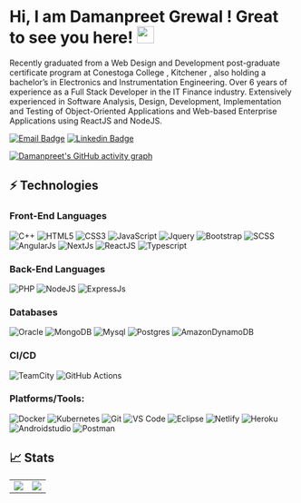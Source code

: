 # Hi, I am Damanpreet Grewal ! Great to see you here! <img src="https://raw.githubusercontent.com/thepranaygupta/thepranaygupta/main/src/wave.gif" width="30px">


Recently graduated from a Web Design and Development post-graduate certificate program at Conestoga College , Kitchener , also holding a bachelor’s in Electronics and Instrumentation Engineering. Over 6 years of experience as a Full Stack Developer in the IT Finance industry. Extensively experienced in Software Analysis, Design, Development, Implementation and Testing of Object-Oriented Applications and Web-based Enterprise Applications using ReactJS and NodeJS.

[![Email Badge](https://img.shields.io/badge/-Email-c14438?style=flat-square&logo=Gmail&logoColor=white&link=mailto:damanpreetsinghgrewal92@gmail.com)](mailto:damanpreetsinghgrewal92@gmail.com)
[![Linkedin Badge](https://img.shields.io/badge/-LinkedIn-blue?style=flat-square&logo=Linkedin&logoColor=white&link=https://www.linkedin.com/in/damanpreetgrewal/)](https://www.linkedin.com/in/damanpreetgrewal/)

[![Damanpreet's GitHub activity graph](https://activity-graph.herokuapp.com/graph?username=damanpreetgrewal&theme=xcode)](https://github.com/damanpreetgrewal/)

## ⚡ Technologies

### Front-End Languages 

![C++](https://img.shields.io/badge/c++-%2300599C.svg?style=for-the-badge&logo=c%2B%2B&logoColor=white)
![HTML5](https://img.shields.io/badge/html5-%23E34F26.svg?style=for-the-badge&logo=html5&logoColor=white)
![CSS3](https://img.shields.io/badge/css3-%231572B6.svg?style=for-the-badge&logo=css3&logoColor=white)
![JavaScript](https://img.shields.io/badge/javascript-%23323330.svg?style=for-the-badge&logo=javascript&logoColor=%23F7DF1E)
![Jquery](https://img.shields.io/badge/jquery-%23323330.svg?style=for-the-badge)
![Bootstrap](https://img.shields.io/badge/bootstrap-%23563D7C.svg?style=for-the-badge&logo=bootstrap&logoColor=white)
![SCSS](https://img.shields.io/badge/SCSS-%23323330.svg?style=for-the-badge)
![AngularJs](https://img.shields.io/badge/AngularJs-%23323330.svg?style=for-the-badge)
![NextJs](https://img.shields.io/badge/NextJs-%23323330.svg?style=for-the-badge)
![ReactJS](https://shields.io/badge/react-black?logo=react&style=for-the-badge%22)
![Typescript](https://shields.io/badge/TypeScript-3178C6?logo=TypeScript&logoColor=FFF&style=flat-square)


### Back-End Languages

![PHP](https://img.shields.io/badge/PHP-%23563D7C.svg?style=for-the-badge&logo=php&logoColor=white)
![NodeJS](https://img.shields.io/badge/node.js-6DA55F?style=for-the-badge&logo=node.js&logoColor=white)
![ExpressJs](https://img.shields.io/badge/expressjs-%23092E20.svg?style=for-the-badge&logo=express.js&logoColor=white)


### Databases

![Oracle](https://img.shields.io/badge/oracle-%23563D7C.svg?style=for-the-badge&logo=oracle&logoColor=white)
![MongoDB](https://img.shields.io/badge/MongoDB-%234ea94b.svg?style=for-the-badge&logo=mongodb&logoColor=white)
![Mysql](https://img.shields.io/badge/mysql-6DA55F?style=for-the-badge&logo=mysql&logoColor=white)
![Postgres](https://img.shields.io/badge/postgres-%23316192.svg?style=for-the-badge&logo=postgresql&logoColor=white)
![AmazonDynamoDB](https://img.shields.io/badge/Amazon%20DynamoDB-4053D6?style=for-the-badge&logo=Amazon%20DynamoDB&logoColor=white)



### CI/CD

![TeamCity](https://img.shields.io/badge/teamcity-000000.svg?style=for-the-badge&logo=teamcity&logoColor=white)
![GitHub Actions](https://img.shields.io/badge/github%20actions-%232671E5.svg?style=for-the-badge&logo=githubactions&logoColor=white)




### Platforms/Tools:

![Docker]([https://img.shields.io/badge/GitHub%20Pages-%23327FC7.svg?logo=github&style=flat-square&logoColor=white](https://camo.githubusercontent.com/4ec342876a40b53ffc6230a41196528690f9f42b1098fd354df46c649720b4c6/68747470733a2f2f696d672e736869656c64732e696f2f7374617469632f76313f7374796c653d666f722d7468652d6261646765266d6573736167653d446f636b657226636f6c6f723d323439364544266c6f676f3d446f636b6572266c6f676f436f6c6f723d464646464646266c6162656c3d))
![Kubernetes](https://camo.githubusercontent.com/61406e0657482c3aef4b1bd17a20fe71231f648a7926cfe7e5597d56da525b0c/68747470733a2f2f696d672e736869656c64732e696f2f7374617469632f76313f7374796c653d666f722d7468652d6261646765266d6573736167653d4b756265726e6574657326636f6c6f723d333236434535266c6f676f3d4b756265726e65746573266c6f676f436f6c6f723d464646464646266c6162656c3d)
![Git](https://img.shields.io/badge/-Git-black?style=flat-square&logo=git)
![VS Code](https://img.shields.io/badge/-VS%20Code-007ACC?style=flat-square&logo=visual-studio-code)
![Eclipse](https://img.shields.io/badge/Eclipse-2C2255?style=flat-square&logo=eclipse&logoColor=white)
![Netlify](https://img.shields.io/badge/-Netlify-%2300C7B7?style=flat-square&logo=netlify&logoColor=ffffff)
![Heroku](https://img.shields.io/badge/Heroku%20-%23430098.svg?style=flat-square&logo=heroku&logoColor=white)
![Androidstudio](https://img.shields.io/badge/android%20-%23430098.svg?style=flat-square&logo=android&logoColor=white)
![Postman](https://img.shields.io/badge/Postman-FF6C37?logo=postman&logoColor=white)

## 📈 Stats

<table>
<tr>
<td>
<img src="https://github-readme-stats.vercel.app/api?username=damanpreetgrewal&include_all_commits=true&count_private=true&show_icons=true&line_height=20&theme=tokyonight"/>
<td><img src="https://github-readme-stats.vercel.app/api/top-langs?username=damanpreetgrewal&show_icons=true&locale=en&layout=compact&theme=tokyonight" />
</td>
</tr>
</table>


